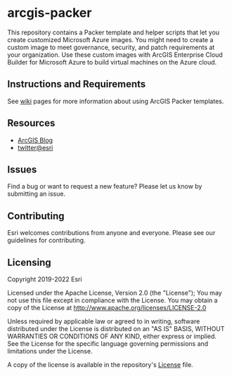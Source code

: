 # arcgis-packer

This repository contains a Packer template and helper scripts that let you create customized Microsoft Azure images. You might need to create a custom image to meet governance, security, and patch requirements at your organization. Use these custom images with ArcGIS Enterprise Cloud Builder for Microsoft Azure to build virtual machines on the Azure cloud.   

## Instructions and Requirements

See [wiki](https://github.com/Esri/arcgis-packer/wiki) pages for more information about using ArcGIS Packer templates.

## Resources
* [ArcGIS Blog](http://blogs.esri.com/esri/arcgis/)
* [twitter@esri](http://twitter.com/esri)

## Issues

Find a bug or want to request a new feature? Please let us know by submitting an issue.

## Contributing

Esri welcomes contributions from anyone and everyone. Please see our guidelines for contributing.

## Licensing

Copyright 2019-2022 Esri

Licensed under the Apache License, Version 2.0 (the "License"); You may not use this file except in compliance with the License. You may obtain a copy of the License at http://www.apache.org/licenses/LICENSE-2.0

Unless required by applicable law or agreed to in writing, software distributed under the License is distributed on an "AS IS" BASIS, WITHOUT WARRANTIES OR CONDITIONS OF ANY KIND, either express or implied. See the License for the specific language governing permissions and limitations under the License.

A copy of the license is available in the repository's [License](LICENSE) file.
